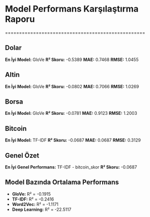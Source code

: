# Model Performans Karşılaştırma Raporu
==================================================

## Dolar
**En İyi Model:** GloVe
**R² Skoru:** -0.5389
**MAE:** 0.7468
**RMSE:** 1.0455

## Altin
**En İyi Model:** GloVe
**R² Skoru:** -0.0802
**MAE:** 0.7066
**RMSE:** 1.0269

## Borsa
**En İyi Model:** GloVe
**R² Skoru:** -0.0781
**MAE:** 0.9123
**RMSE:** 1.2003

## Bitcoin
**En İyi Model:** TF-IDF
**R² Skoru:** -0.0687
**MAE:** 0.0687
**RMSE:** 0.3129

## Genel Özet
**En İyi Genel Performans:** TF-IDF - bitcoin_skor
**R² Skoru:** -0.0687

## Model Bazında Ortalama Performans
- **GloVe:** R² = -0.1915
- **TF-IDF:** R² = -0.2416
- **Word2Vec:** R² = -1.1171
- **Deep Learning:** R² = -22.5117